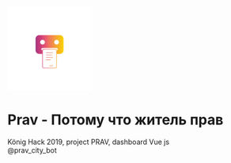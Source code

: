 <img width="170px" src="https://github.com/NikitaZirko/Prav/blob/master/src/assets/logo.jpg?raw=true" style="max-width:100%;">
<h1>Prav - Потому что житель прав</h1>
König Hack 2019, project PRAV, dashboard Vue js<br>
@prav_city_bot




